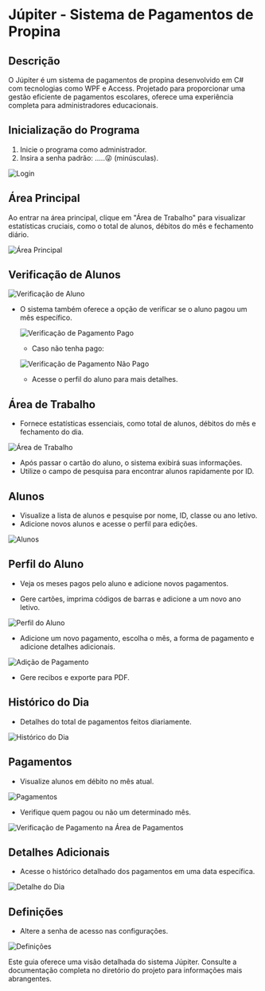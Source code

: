 # Júpiter - Sistema de Pagamentos de Propina

## Descrição

O Júpiter é um sistema de pagamentos de propina desenvolvido em C# com tecnologias como WPF e Access. Projetado para proporcionar uma gestão eficiente de pagamentos escolares, oferece uma experiência completa para administradores educacionais.

## Inicialização do Programa

1. Inicie o programa como administrador.
2. Insira a senha padrão: .....😜 (minúsculas).

![Login](screenshot/login.png)

## Área Principal

Ao entrar na área principal, clique em "Área de Trabalho" para visualizar estatísticas cruciais, como o total de alunos, débitos do mês e fechamento diário.

![Área Principal](screenshot/main.png)

## Verificação de Alunos

![Verificação de Aluno](screenshot/vp.png)

- O sistema também oferece a opção de verificar se o aluno pagou um mês específico.

   ![Verificação de Pagamento Pago](screenshot/vpr2.png)

   - Caso não tenha pago:

   ![Verificação de Pagamento Não Pago](screenshot/vpr.png)

   - Acesse o perfil do aluno para mais detalhes.

## Área de Trabalho

- Fornece estatísticas essenciais, como total de alunos, débitos do mês e fechamento do dia.

![Área de Trabalho](screenshot/work.png)
- Após passar o cartão do aluno, o sistema exibirá suas informações.
- Utilize o campo de pesquisa para encontrar alunos rapidamente por ID.

## Alunos

- Visualize a lista de alunos e pesquise por nome, ID, classe ou ano letivo.
- Adicione novos alunos e acesse o perfil para edições.

![Alunos](screenshot/alunos.png)


## Perfil do Aluno

- Veja os meses pagos pelo aluno e adicione novos pagamentos.

- Gere cartões, imprima códigos de barras e adicione a um novo ano letivo.

![Perfil do Aluno](screenshot/perfil_aluno.png)

- Adicione um novo pagamento, escolha o mês, a forma de pagamento e adicione detalhes adicionais.

![Adição de Pagamento](screenshot/Add_pagamento.png)

- Gere recibos e exporte para PDF.

## Histórico do Dia

- Detalhes do total de pagamentos feitos diariamente.

![Histórico do Dia](screenshot/historico_do_dia.png)

## Pagamentos

- Visualize alunos em débito no mês atual.

![Pagamentos](screenshot/Pagamentos.png)

- Verifique quem pagou ou não um determinado mês.

![Verificação de Pagamento na Área de Pagamentos](screenshot/PagamentosV.png)

## Detalhes Adicionais

- Acesse o histórico detalhado dos pagamentos em uma data específica.

![Detalhe do Dia](screenshot/detalhe_do_dia.png)

## Definições

- Altere a senha de acesso nas configurações.

![Definições](screenshot/df.png)

Este guia oferece uma visão detalhada do sistema Júpiter. Consulte a documentação completa no diretório do projeto para informações mais abrangentes.
